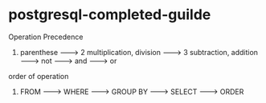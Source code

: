 # postgresql-completed-guilde
Operation Precedence
1) parenthese ---> 2 multiplication, division ---> 3 subtraction, addition ---> not ---> and ---> or

order of operation 
1) FROM ---> WHERE ---> GROUP BY ---> SELECT ---> ORDER
